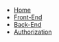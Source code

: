 * [Home](/)
* [Front-End](front-end.md)
* [Back-End](back-end.md)
* [Authorization](authorization.md)
